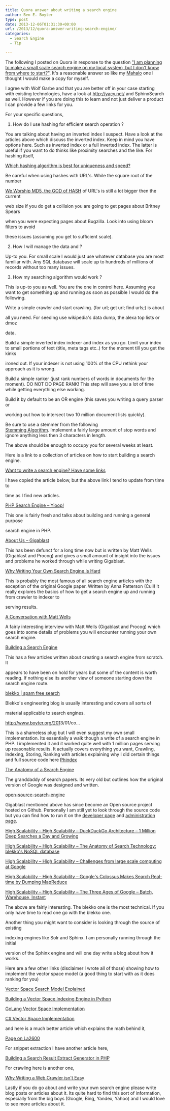 ```yaml
---
title: Quora answer about writing a search engine
author: Ben E. Boyter
type: post
date: 2013-12-06T01:31:30+00:00
url: /2013/12/quora-answer-writing-search-engine/
categories:
  - Search Engine
  - Tip

---
```

The following I posted on Quora in response to the question ["I am planning to make a small scale search engine on my local system, but I don't know from where to start?"][1]. It's a reasonable answer so like my [Mahalo][2] one I thought I would make a copy for myself.

I agree with Wolf Garbe and that you are better off in your case starting with existing technologies, have a look at <a class="external_link" href="http://yacy.net/" target="_blank" rel="nofollow">http://yacy.net/</a> and SphinxSearch as well. However if you are doing this to learn and not just deliver a product I can provide a few links for you.

For your specific questions,

1. How do I use hashing for efficient search operation ?

You are talking about having an inverted index I suspect. Have a look at the articles above which discuss the inverted index. Keep in mind you have options here. Such as inverted index or a full inverted index. The latter is useful if you want to do thinks like proximity searches and the like. For hashing itself,

<a class="external_link" onmouseover="return require(&quot;qtext&quot;).tooltip(this, &quot;stackexchange.com&quot;)" href="http://programmers.stackexchange.com/questions/49550/which-hashing-algorithm-is-best-for-uniqueness-and-speed" target="_blank" rel="nofollow">Which hashing algorithm is best for uniqueness and speed?</a>

Be careful when using hashes with URL's. While the square root of the number
  
<a class="external_link" onmouseover="return require(&quot;qtext&quot;).tooltip(this, &quot;skrenta.com&quot;)" href="http://www.skrenta.com/2007/08/md5_tutorial.html" target="_blank" rel="nofollow">We Worship MD5, the GOD of HASH</a> of URL's is still a lot bigger then the current
  
web size if you do get a collision you are going to get pages about Britney Spears
  
when you were expecting pages about Bugzilla. Look into using bloom filters to avoid
  
these issues (assuming you get to sufficient scale).

2. How I will manage the data and ?

Up-to you. For small scale I would just use whatever database you are most familiar with. Any SQL database will scale up to hundreds of millions of records without too many issues.

3. How my searching algorithm would work ?

This is up-to you as well. You are the one in control here. Assuming you want to get something up and running as soon as possible I would do the following.

Write a simple crawler and start crawling. (for url; get url; find urls;) is about
  
all you need. For seeding use wikipedia's data dump, the alexa top lists or dmoz
  
data.

Build a simple inverted index indexer and index as you go. Limit your index to small portions of text (title, meta tags etc..) for the moment till you get the kinks
  
ironed out. If your indexer is not using 100% of the CPU rethink your approach as it is wrong.

Build a simple ranker (just rank numbers of words in documents for the moment). DO NOT DO PAGE RANK! This step will save you a lot of time while getting everything else working.

Build it by default to be an OR engine (this saves you writing a query parser or
  
working out how to intersect two 10 million document lists quickly).

Be sure to use a stemmer from the following <a class="external_link" onmouseover="return require(&quot;qtext&quot;).tooltip(this, &quot;tartarus.org&quot;)" href="http://tartarus.org/~martin/PorterStemmer/" target="_blank" rel="nofollow">Stemming Algorithm</a>. Implement a fairly large amount of stop words and ignore anything less then 3 characters in length.

The above should be enough to occupy you for several weeks at least.

Here is a link to a collection of articles on how to start building a search engine.

<a class="external_link" onmouseover="return require(&quot;qtext&quot;).tooltip(this, &quot;boyter.org&quot;)" href="http://www.boyter.org/2013/01/want-to-write-a-search-engine-have-some-links/" target="_blank" rel="nofollow">Want to write a search engine? Have some links</a>

I have copied the article below, but the above link I tend to update from time to
  
time as I find new articles.

<a class="external_link" onmouseover="return require(&quot;qtext&quot;).tooltip(this, &quot;yioop.com&quot;)" href="http://www.yioop.com/blog.php" target="_blank" rel="nofollow">PHP Search Engine &#8211; Yioop!</a>

This one is fairly fresh and talks about building and running a general purpose
  
search engine in PHP.

<a class="external_link" onmouseover="return require(&quot;qtext&quot;).tooltip(this, &quot;gigablast.com&quot;)" href="http://www.gigablast.com/rants.html" target="_blank" rel="nofollow">About Us &#8211; Gigablast</a>

This has been defunct for a long time now but is written by Matt Wells (Gigablast and Procog) and gives a small amount of insight into the issues and problems he worked through while writing Gigablast.

<a class="external_link" onmouseover="return require(&quot;qtext&quot;).tooltip(this, &quot;acm.org&quot;)" href="http://queue.acm.org/detail.cfm?id=988407" target="_blank" rel="nofollow">Why Writing Your Own Search Engine Is Hard</a>

This is probably the most famous of all search engine articles with the exception of the original Google paper. Written by Anna Patterson (Cuil) it really explores the basics of how to get a search engine up and running from crawler to indexer to
  
serving results.

<a class="external_link" onmouseover="return require(&quot;qtext&quot;).tooltip(this, &quot;acm.org&quot;)" href="http://queue.acm.org/detail.cfm?id=988401" target="_blank" rel="nofollow">A Conversation with Matt Wells</a>

A fairly interesting interview with Matt Wells (Gigablast and Procog) which goes into some details of problems you will encounter running your own search engine.

<a class="external_link" onmouseover="return require(&quot;qtext&quot;).tooltip(this, &quot;thebananatree.org&quot;)" href="http://www.thebananatree.org/" target="_blank" rel="nofollow">Building a Search Engine</a>

This has a few articles written about creating a search engine from scratch. It
  
appears to have been on hold for years but some of the content is worth reading. If nothing else its another view of someone starting down the search engine route.

<a class="external_link" onmouseover="return require(&quot;qtext&quot;).tooltip(this, &quot;blekko.com&quot;)" href="http://blog.blekko.com/" target="_blank" rel="nofollow">blekko | spam free search</a>

Blekko's engineering blog is usually interesting and covers all sorts of
  
material applicable to search engines.

<a class="external_link" href="http://www.boyter.org/2013/01/code-for-a-search-engine-in-php-part-1/" target="_blank" rel="nofollow">http://www.boyter.org/201<wbr />3/01/co&#8230;</a>

This is a shameless plug but I will even suggest my own small implementation. Its essentially a walk though a write of a search engine in PHP. I implemented it and it worked quite well with 1 million pages serving up reasonable results. It actually covers everything you want, Crawling, Indexing, Storing, Ranking with articles explaining why I did certain things and full source code here <span class="qlink_container"><a class="external_link" onmouseover="return require(&quot;qtext&quot;).tooltip(this, &quot;github.com&quot;)" href="https://github.com/boyter/Phindex" target="_blank">Phindex</a></span>

<a class="external_link" onmouseover="return require(&quot;qtext&quot;).tooltip(this, &quot;stanford.edu&quot;)" href="http://infolab.stanford.edu/~backrub/google.html" target="_blank">The Anatomy of a Search Engine</a>

The granddaddy of search papers. Its very old but outlines how the original version of Google was designed and written.

<a class="external_link" onmouseover="return require(&quot;qtext&quot;).tooltip(this, &quot;github.com&quot;)" href="https://github.com/gigablast/open-source-search-engine" target="_blank">open-source-search-engine</a>

Gigablast mentioned above has since become an Open source project hosted on Github. Personally I am still yet to look through the source code but you can find how to run it on the <a class="external_link" onmouseover="return require(&quot;qtext&quot;).tooltip(this, &quot;gigablast.com&quot;)" href="http://www.gigablast.com/developer.html" target="_blank" rel="nofollow">developer page</a> and <a class="external_link" onmouseover="return require(&quot;qtext&quot;).tooltip(this, &quot;gigablast.com&quot;)" href="http://www.gigablast.com/admin.html" target="_blank" rel="nofollow" data-tooltip="attached">administration page</a>.

<a class="external_link" onmouseover="return require(&quot;qtext&quot;).tooltip(this, &quot;highscalability.com&quot;)" href="http://highscalability.com/blog/2013/1/28/duckduckgo-architecture-1-million-deep-searches-a-day-and-gr.html" target="_blank" rel="nofollow" data-tooltip="attached">High Scalability &#8211; High Scalability &#8211; DuckDuckGo Architecture &#8211; 1 Million Deep Searches a Day and Growing</a>
  
<a class="external_link" onmouseover="return require(&quot;qtext&quot;).tooltip(this, &quot;highscalability.com&quot;)" href="http://highscalability.com/blog/2012/4/25/the-anatomy-of-search-technology-blekkos-nosql-database.html" target="_blank" rel="nofollow" data-tooltip="attached">High Scalability &#8211; High Scalability &#8211; The Anatomy of Search Technology: blekko's NoSQL database</a>
  
<a class="external_link" onmouseover="return require(&quot;qtext&quot;).tooltip(this, &quot;highscalability.com&quot;)" href="http://highscalability.com/blog/2008/10/13/challenges-from-large-scale-computing-at-google.html" target="_blank" rel="nofollow" data-tooltip="attached">High Scalability &#8211; High Scalability &#8211; Challenges from large scale computing at Google</a>
  
<a class="external_link" onmouseover="return require(&quot;qtext&quot;).tooltip(this, &quot;highscalability.com&quot;)" href="http://highscalability.com/blog/2010/9/11/googles-colossus-makes-search-real-time-by-dumping-mapreduce.html" target="_blank" rel="nofollow" data-tooltip="attached">High Scalability &#8211; High Scalability &#8211; Google's Colossus Makes Search Real-time by Dumping MapReduce</a>
  
<a class="external_link" onmouseover="return require(&quot;qtext&quot;).tooltip(this, &quot;highscalability.com&quot;)" href="http://highscalability.com/blog/2011/8/29/the-three-ages-of-google-batch-warehouse-instant.html" target="_blank" rel="nofollow" data-tooltip="attached">High Scalability &#8211; High Scalability &#8211; The Three Ages of Google &#8211; Batch, Warehouse, Instant</a>

The above are fairly interesting. The blekko one is the most technical. If you only have time to read one go with the blekko one.

Another thing you might want to consider is looking through the source of existing
  
indexing engines like Solr and Sphinx. I am personally running through the initial
  
version of the Sphinx engine and will one day write a blog about how it works.

Here are a few other links (disclaimer I wrote all of those) showing how to implement the vector space model (a good thing to start with as it does ranking for you)

<a class="external_link" onmouseover="return require(&quot;qtext&quot;).tooltip(this, &quot;boyter.org&quot;)" href="http://www.boyter.org/2011/06/vector-space-search-model-explained/" target="_blank" rel="nofollow">Vector Space Search Model Explained</a>
  
<a class="external_link" onmouseover="return require(&quot;qtext&quot;).tooltip(this, &quot;boyter.org&quot;)" href="http://www.boyter.org/2010/08/build-vector-space-search-engine-python/" target="_blank" rel="nofollow">Building a Vector Space Indexing Engine in Python</a>
  
<a class="external_link" onmouseover="return require(&quot;qtext&quot;).tooltip(this, &quot;boyter.org&quot;)" href="http://www.boyter.org/2013/08/golang-vector-space-implementation/" target="_blank" rel="nofollow">GoLang Vector Space Implementation</a>
  
<a class="external_link" onmouseover="return require(&quot;qtext&quot;).tooltip(this, &quot;boyter.org&quot;)" href="http://www.boyter.org/2013/08/c-vector-space-implementation/" target="_blank" rel="nofollow">C# Vector Space Implementation</a>

and here is a much better article which explains the math behind it,

<a class="external_link" onmouseover="return require(&quot;qtext&quot;).tooltip(this, &quot;la2600.org&quot;)" href="http://la2600.org/talks/files/20040102/Vector_Space_Search_Engine_Theory.pdf" target="_blank" rel="nofollow">Page on La2600</a>

For snippet extraction I have another article here,

<a class="external_link" onmouseover="return require(&quot;qtext&quot;).tooltip(this, &quot;boyter.org&quot;)" href="http://www.boyter.org/2013/04/building-a-search-result-extract-generator-in-php/" target="_blank" rel="nofollow">Building a Search Result Extract Generator in PHP</a>

For crawling here is another one,

<a class="external_link" onmouseover="return require(&quot;qtext&quot;).tooltip(this, &quot;boyter.org&quot;)" href="http://www.boyter.org/2010/08/why-writing-a-web-crawler-isnt-easy/" target="_blank" rel="nofollow">Why Writing a Web Crawler isn't Easy</a>

Lastly if you do go about and write your own search engine please write blog posts or articles about it. Its quite hard to find this sort of information, especially from the big boys (Google, Bing, Yandex, Yahoo) and I would love to see more articles about it.

 [1]: http://www.quora.com/Search-Engines/I-am-planning-to-make-a-small-scale-search-engine-on-my-local-system-but-I-dont-know-from-where-to-start
 [2]: http://www.boyter.org/2009/01/athlon-64-pc-512-ram-hold-home-server/
